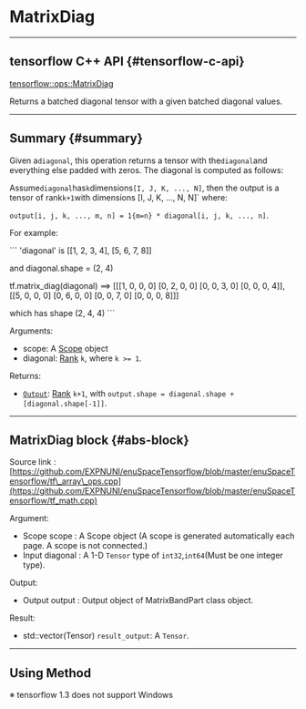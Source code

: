 # MatrixDiag

---

## tensorflow C++ API {#tensorflow-c-api}

[tensorflow::ops::MatrixDiag](https://www.tensorflow.org/api_docs/cc/class/tensorflow/ops/matrix-diag.html)

Returns a batched diagonal tensor with a given batched diagonal values.

---

## Summary {#summary}

Given a`diagonal`, this operation returns a tensor with the`diagonal`and everything else padded with zeros. The diagonal is computed as follows:

Assume`diagonal`has`k`dimensions`[I, J, K, ..., N]`, then the output is a tensor of rank`k+1`with dimensions \[I, J, K, ..., N, N\]\` where:

`output[i, j, k, ..., m, n] = 1{m=n} * diagonal[i, j, k, ..., n]`.

For example:

\`\`\` 'diagonal' is \[\[1, 2, 3, 4\], \[5, 6, 7, 8\]\]

and diagonal.shape = \(2, 4\)

tf.matrix\_diag\(diagonal\) ==&gt; \[\[\[1, 0, 0, 0\] \[0, 2, 0, 0\] \[0, 0, 3, 0\] \[0, 0, 0, 4\]\], \[\[5, 0, 0, 0\] \[0, 6, 0, 0\] \[0, 0, 7, 0\] \[0, 0, 0, 8\]\]\]

which has shape \(2, 4, 4\) \`\`\`

Arguments:

* scope: A [Scope](https://www.tensorflow.org/versions/r1.4/api_docs/cc/class/tensorflow/scope.html#classtensorflow_1_1_scope) object
* diagonal: [Rank](https://www.tensorflow.org/versions/r1.4/api_docs/cc/class/tensorflow/ops/rank.html#classtensorflow_1_1ops_1_1_rank) `k`, where `k >= 1`.

Returns:

* [`Output`](https://www.tensorflow.org/versions/r1.4/api_docs/cc/class/tensorflow/output.html#classtensorflow_1_1_output): [Rank](https://www.tensorflow.org/versions/r1.4/api_docs/cc/class/tensorflow/ops/rank.html#classtensorflow_1_1ops_1_1_rank) `k+1`, with `output.shape = diagonal.shape + [diagonal.shape[-1]]`.

---

## MatrixDiag block {#abs-block}

Source link :[https://github.com/EXPNUNI/enuSpaceTensorflow/blob/master/enuSpaceTensorflow/tf\_array\_ops.cpp](https://github.com/EXPNUNI/enuSpaceTensorflow/blob/master/enuSpaceTensorflow/tf_math.cpp)

Argument:

* Scope scope : A Scope object \(A scope is generated automatically each page. A scope is not connected.\)
* Input diagonal : A 1-D `Tensor` type of `int32`,`int64`\(Must be one integer type\).

Output:

* Output output : Output object of MatrixBandPart class object.

Result:

* std::vector\(Tensor\) `result_output`: A `Tensor`.

---

## Using Method

※ tensorflow 1.3 does not support Windows


